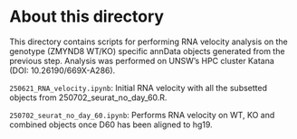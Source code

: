 # About this directory

This directory contains scripts for performing RNA velocity analysis on the genotype (ZMYND8 WT/KO) specific annData objects generated from the previous step. Analysis was performed on UNSW’s HPC cluster Katana (DOI: 10.26190/669X-A286).

`250621_RNA_velocity.ipynb`: Initial RNA velocity with all the subsetted objects from 250702_seurat_no_day_60.R. 

`250702_seurat_no_day_60.ipynb`: Performs RNA velocity on WT, KO and combined objects once D60 has been aligned to hg19.
